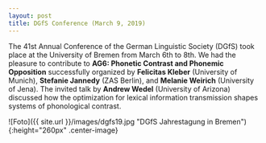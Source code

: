 ```yaml
---
layout: post
title: DGfS Conference (March 9, 2019)
---
```


The 41st Annual Conference of the German Linguistic Society (DGfS) took place at the University of Bremen from March 6th to 8th.
We had the pleasure to contribute to <strong>AG6: Phonetic Contrast and Phonemic Opposition</strong> successfully organized by 
<strong>Felicitas Kleber</strong> (University of Munich), <strong>Stefanie Jannedy</strong> (ZAS Berlin), 
and <strong>Melanie Weirich</strong> (University of Jena).
The invited talk by <strong>Andrew Wedel</strong> (University of Arizona) discussed how the optimization for lexical information
transmission shapes systems of phonological contrast.

![Foto]({{ site.url }}/images/dgfs19.jpg "DGfS Jahrestagung in Bremen"){:height="260px" .center-image}
